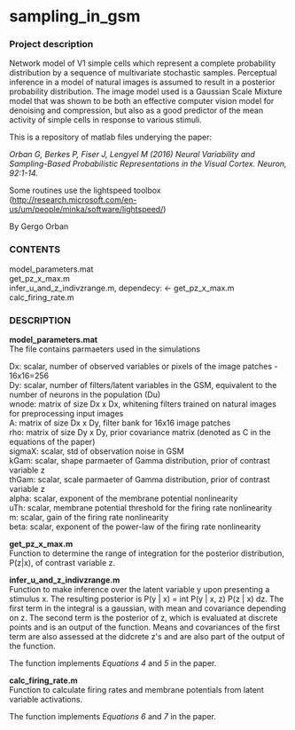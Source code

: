 # sampling_in_gsm
### Project description

Network model of V1 simple cells which represent a complete probability distribution by a sequence of multivariate stochastic samples. Perceptual inference in a model of natural images is assumed to result in a posterior probability distribution. The image model used is a Gaussian Scale Mixture model that was shown to be both an effective computer vision model for denoising and compression, but also as a good predictor of the mean activity of simple cells in response to various stimuli.

This is a repository of matlab files underying the paper:

*Orban G, Berkes P, Fiser J, Lengyel M (2016) Neural Variability and Sampling-Based Probabilistic Representations in the Visual Cortex. Neuron, 92:1-14.*

Some routines use the lightspeed toolbox (http://research.microsoft.com/en-us/um/people/minka/software/lightspeed/)

By Gergo Orban

### CONTENTS

model_parameters.mat  
get_pz_x_max.m  
infer_u_and_z_indivzrange.m,     dependecy: <- get_pz_x_max.m  
calc_firing_rate.m

### DESCRIPTION

**model_parameters.mat**  
The file contains parmaeters used in the simulations

Dx:     scalar, number of observed variables or pixels of the image patches - 16x16=256  
Dy:     scalar, number of filters/latent variables in the GSM, equivalent to the number of neurons in the population (Du)  
wnode:  matrix of size Dx x Dx, whitening filters trained on natural images for preprocessing input images  
A:      matrix of size Dx x Dy, filter bank for 16x16 image patches  
rho:    matrix of size Dy x Dy, prior covariance matrix (denoted as C in the equations of the paper)  
sigmaX: scalar, std of observation noise in GSM  
kGam:   scalar, shape parmaeter of Gamma distribution, prior of contrast variable z  
thGam:  scalar, scale parmaeter of Gamma distribution, prior of contrast variable z  
alpha:  scalar, exponent of the membrane potential nonlinearity  
uTh:    scalar, membrane potential threshold for the firing rate nonlinearity  
m:      scalar, gain of the firing rate nonlinearity  
beta:   scalar, exponent of the power-law of the firing rate nonlinearity  

**get_pz_x_max.m**  
Function to determine the range of integration for the posterior distribution, P(z|x), of contrast variable z.

**infer_u_and_z_indivzrange.m**  
Function to make inference over the latent variable y upon presenting a stimulus x. The resulting posterior is P(y | x) = int P(y | x, z) P(z | x) dz. The first term in the integral is a gaussian, with mean and covariance depending on z. The second term is the posterior of z, which is evaluated at discrete points and is an output of the function. Means and covariances of the first term are also assessed at the didcrete z's and are also part of the output of the function. 

The function implements *Equations 4* and *5* in the paper.

**calc_firing_rate.m**  
Function to calculate firing rates and membrane potentials from latent variable activations. 

The function implements *Equations 6* and *7* in the paper.
